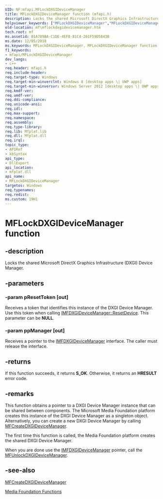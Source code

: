 ```yaml
---
UID: NF:mfapi.MFLockDXGIDeviceManager
title: MFLockDXGIDeviceManager function (mfapi.h)
description: Locks the shared Microsoft DirectX Graphics Infrastructure (DXGI) Device Manager.
helpviewer_keywords: ["MFLockDXGIDeviceManager","MFLockDXGIDeviceManager function [Media Foundation]","mf.mflockdxgidevicemanager","mfapi/MFLockDXGIDeviceManager"]
old-location: mf\mflockdxgidevicemanager.htm
tech.root: mf
ms.assetid: 01A789BA-C1DE-4EF8-81C4-261F59D5843B
ms.date: 12/05/2018
ms.keywords: MFLockDXGIDeviceManager, MFLockDXGIDeviceManager function [Media Foundation], mf.mflockdxgidevicemanager, mfapi/MFLockDXGIDeviceManager
f1_keywords:
- mfapi/MFLockDXGIDeviceManager
dev_langs:
- c++
req.header: mfapi.h
req.include-header: 
req.target-type: Windows
req.target-min-winverclnt: Windows 8 [desktop apps \| UWP apps]
req.target-min-winversvr: Windows Server 2012 [desktop apps \| UWP apps]
req.kmdf-ver: 
req.umdf-ver: 
req.ddi-compliance: 
req.unicode-ansi: 
req.idl: 
req.max-support: 
req.namespace: 
req.assembly: 
req.type-library: 
req.lib: Mfplat.lib
req.dll: Mfplat.dll
req.irql: 
topic_type:
- APIRef
- kbSyntax
api_type:
- DllExport
api_location:
- mfplat.dll
api_name:
- MFLockDXGIDeviceManager
targetos: Windows
req.typenames: 
req.redist: 
ms.custom: 19H1
---
```


# MFLockDXGIDeviceManager function


## -description


Locks the shared Microsoft DirectX Graphics Infrastructure (DXGI) Device Manager.


## -parameters




### -param pResetToken [out]

Receives a token that identifies this instance of the DXGI Device Manager. Use this token when calling <a href="https://docs.microsoft.com/windows/desktop/api/mfobjects/nf-mfobjects-imfdxgidevicemanager-resetdevice">IMFDXGIDeviceManager::ResetDevice</a>.
          This parameter can be <b>NULL</b>.


### -param ppManager [out]

Receives a pointer to the <a href="https://docs.microsoft.com/windows/desktop/api/mfobjects/nn-mfobjects-imfdxgidevicemanager">IMFDXGIDeviceManager</a> interface. The caller must release the interface.


## -returns



If this function succeeds, it returns <b xmlns:loc="http://microsoft.com/wdcml/l10n">S_OK</b>. Otherwise, it returns an <b xmlns:loc="http://microsoft.com/wdcml/l10n">HRESULT</b> error code.




## -remarks



This function obtains a pointer to a  DXGI Device Manager instance that can be shared between components. The Microsoft Media Foundation platform creates this instance of the  DXGI Device Manager as a singleton object. Alternatively, you can create a new DXGI Device Manager by calling <a href="https://docs.microsoft.com/windows/desktop/api/mfapi/nf-mfapi-mfcreatedxgidevicemanager">MFCreateDXGIDeviceManager</a>.

The first time this function is called, the Media Foundation platform creates the shared DXGI Device Manager. 

When you are done use the <a href="https://docs.microsoft.com/windows/desktop/api/mfobjects/nn-mfobjects-imfdxgidevicemanager">IMFDXGIDeviceManager</a> pointer, call the <a href="https://docs.microsoft.com/windows/desktop/api/mfapi/nf-mfapi-mfunlockdxgidevicemanager">MFUnlockDXGIDeviceManager</a>.




## -see-also




<a href="https://docs.microsoft.com/windows/desktop/api/mfapi/nf-mfapi-mfcreatedxgidevicemanager">MFCreateDXGIDeviceManager</a>



<a href="https://docs.microsoft.com/windows/desktop/medfound/media-foundation-functions">Media Foundation Functions</a>
 

 

